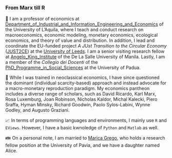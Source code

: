 ### From Marx till R

:construction_worker: I am a professor of economics at [Department_of_Industrial_and_Information_Engineering_and_Economics](https://www.univaq.it/rubrica.php?id=1091&docente=on) of the University of L’Aquila, where I teach and conduct research on macroeconomics, economic modeling, monetary economics, ecological economics, and theory of value and distribution. In addition, I lead and coordinate the EU-funded project *A JUst Transition to the Circular Economy* ([JUST2CE](https://www.youtube.com/watch?v=GffG1JgjRxU)) at the [University of Leeds](https://business.leeds.ac.uk/divisions-economics/staff/145/marco-veronese-passarella). I am a senior visiting research fellow at [Angelo_King_Institute](https://www.dlsu-aki.com/) of the De La Salle University of Manila. Lastly, I am a member of the *Collegio dei Docenti* of the [PhD_Programme_in_Social_Sciences](https://www.unipd.it/dottoratoscheda/social-sciences) at the University of Padua. 

:closed_book: While I was trained in neoclassical economics, I have since questioned the dominant (individual scarcity-based) approach and instead advocate for a macro-monetary reproduction paradigm. My economics pantheon includes a diverse range of scholars, such as David Ricardo, Karl Marx, Rosa Luxemburg, Joan Robinson, Nicholas Kaldor, Michal Kalecki, Piero Sraffa, Hyman Minsky, Richard Goodwin, Paolo Sylos-Labini, Wynne Godley, and Augusto Graziani.

:chart_with_upwards_trend: In terms of programming languages and environments, I mainly use `R` and `EViews`. However, I have a basic kwnoledge of `Python` and `Matlab` as well.

:family: On a personal note, I am married to [Marica Grego](https://unipv.unifind.cineca.it/individual?uri=http%3A%2F%2Firises.unipv.it%2Fresource%2Fperson%2F1195970), who holds a research fellow position at the University of Pavia, and we have a daughter named Alice.
